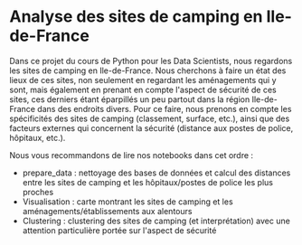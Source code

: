 # Analyse des sites de camping en Ile-de-France
Dans ce projet du cours de Python pour les Data Scientists, nous regardons les sites de camping en Ile-de-France. Nous cherchons à faire un état des lieux de ces sites, non seulement en regardant les aménagements qui y sont, mais également en prenant en compte l'aspect de sécurité de ces sites, ces derniers étant éparpillés un peu partout dans la région Ile-de-France dans des endroits divers. Pour ce faire, nous prenons en compte les spécificités des sites de camping (classement, surface, etc.), ainsi que des facteurs externes qui concernent la sécurité (distance aux postes de police, hôpitaux, etc.). 

Nous vous recommandons de lire nos notebooks dans cet ordre : 

* prepare_data : nettoyage des bases de données et calcul des distances entre les sites de camping et les hôpitaux/postes de police les plus proches
* Visualisation : carte montrant les sites de camping et les aménagements/établissements aux alentours
* Clustering : clustering des sites de camping (et interprétation) avec une attention particulière portée sur l'aspect de sécurité
